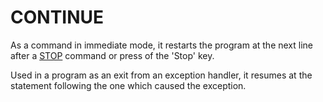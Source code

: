 # CONTINUE

As a command in immediate mode, it restarts the program at the next line after a [STOP](man_cs-stop.md) command or press of the 'Stop' key.

Used in a program as an exit from an exception handler, it resumes at the statement following the one which caused the exception.
